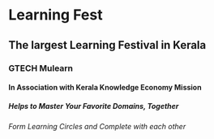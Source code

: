 # Learning Fest
## The largest Learning Festival in Kerala
### GTECH Mulearn
#### In Association with Kerala Knowledge Economy Mission
##### Helps to Master Your Favorite Domains, Together
######  Form Learning Circles and Complete with each other
